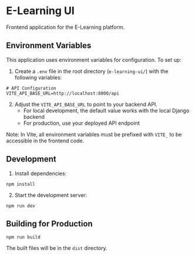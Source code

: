 # E-Learning UI

Frontend application for the E-Learning platform.

## Environment Variables

This application uses environment variables for configuration. To set up:

1. Create a `.env` file in the root directory (`e-learning-ui/`) with the following variables:

```
# API Configuration
VITE_API_BASE_URL=http://localhost:8000/api
```

2. Adjust the `VITE_API_BASE_URL` to point to your backend API.
   - For local development, the default value works with the local Django backend
   - For production, use your deployed API endpoint

Note: In Vite, all environment variables must be prefixed with `VITE_` to be accessible in the frontend code.

## Development

1. Install dependencies:
```
npm install
```

2. Start the development server:
```
npm run dev
```

## Building for Production

```
npm run build
```

The built files will be in the `dist` directory.
